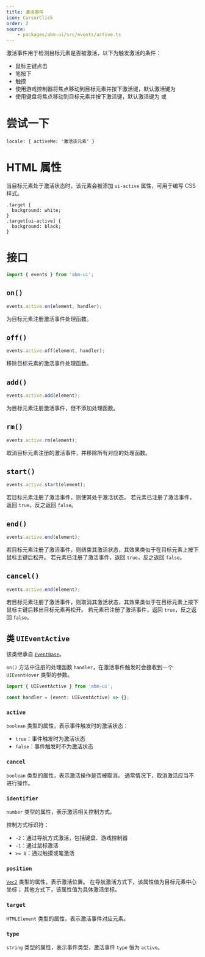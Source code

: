 ```yaml
---
title: 激活事件
icon: CursorClick
order: 2
source:
	- packages/abm-ui/src/events/active.ts
---
```


激活事件用于检测目标元素是否被激活，以下为触发激活的条件：
- 鼠标主键点击
- 笔按下
- 触摸
- 使用游戏控制器将焦点移动到目标元素并按下激活键，默认激活键为 <w-hint-gamepad w-hint-gamepad="a"></w-hint-gamepad>
- 使用键盘将焦点移动到目标元素并按下激活键，默认激活键为 <w-hint-key key="Enter"></w-hint-key> 或 <w-hint-key key="Space"></w-hint-key>

# 尝试一下

```demo event/active
locale: { activeMe: '激活该元素' }
```

# HTML 属性
当目标元素处于激活状态时，该元素会被添加 `ui-active` 属性，可用于编写 CSS 样式。
```styl
.target {
  background: white;
}
.target[ui-active] {
  background: black;
}
```

# 接口

```ts
import { events } from 'abm-ui';
```

## `on()`
```ts
events.active.on(element, handler);
```
为目标元素注册激活事件处理函数。

## `off()`
```ts
events.active.off(element, handler);
```
移除目标元素的激活事件处理函数。

## `add()`
```ts
events.active.add(element);
```
为目标元素注册激活事件，但不添加处理函数。

## `rm()`
```ts
events.active.rm(element);
```
取消目标元素注册的激活事件，并移除所有对应的处理函数。

## `start()`
```ts
events.active.start(element);
```
若目标元素注册了激活事件，则使其处于激活状态。
若元素已注册了激活事件，返回 `true`，反之返回 `false`。

## `end()`
```ts
events.active.end(element);
```
若目标元素注册了激活事件，则结束其激活状态，其效果类似于在目标元素上按下鼠标主键后松开。
若元素已注册了激活事件，返回 `true`，反之返回 `false`。

## `cancel()`
```ts
events.active.end(element);
```
若目标元素注册了激活事件，则取消其激活状态，其效果类似于在目标元素上按下鼠标主键后移出目标元素再松开。
若元素已注册了激活事件，返回 `true`，反之返回 `false`。

## 类 `UIEventActive`
该类继承自 [`EventBase`](/@/utils/events#类-eventbase)。

`on()` 方法中注册的处理函数 `handler`，在激活事件触发时会接收到一个 `UIEventHover` 类型的参数。
```ts
import { UIEventActive } from 'abm-ui';

const handler = (event: UIEventActive) => {};
```

### `active`
`boolean` 类型的属性，表示事件触发时的激活状态：
- `true`：事件触发时为激活状态
- `false`：事件触发时不为激活状态

### `cancel`
`boolean` 类型的属性，表示激活操作是否被取消。
通常情况下，取消激活应当不进行操作。

### `identifier`
`number` 类型的属性，表示激活相关控制方式。

控制方式标识符：
- `-2`：通过导航方式激活，包括键盘、游戏控制器
- `-1`：通过鼠标激活
- `>= 0`：通过触摸或笔激活

### `position`
[`Vec2`](/@/utils/vector/#类型-vec2) 类型的属性，表示激活位置。
在导航激活方式下，该属性值为目标元素中心坐标；
其他方式下，该属性值为具体激活坐标。

### `target`
`HTMLElement` 类型的属性，表示激活事件对应元素。

### `type`
`string` 类型的属性，表示事件类型，激活事件 `type` 恒为 `active`。

